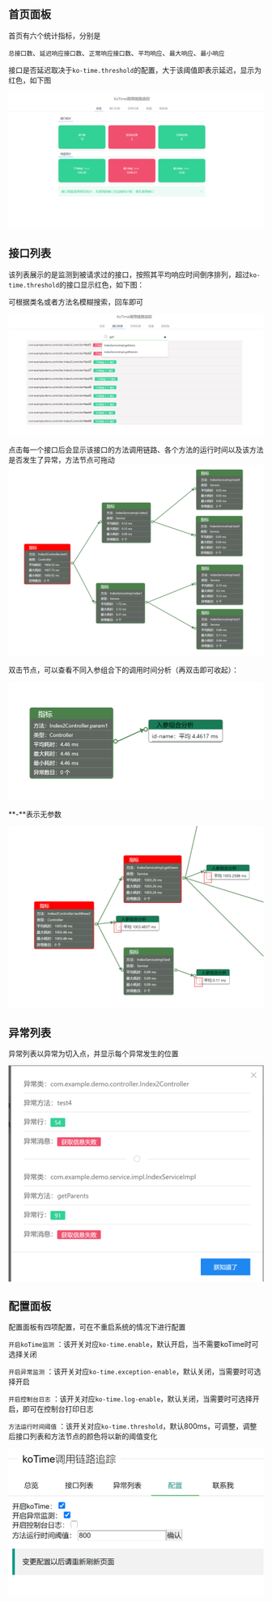 

## 首页面板

首页有六个统计指标，分别是

`总接口数`、`延迟响应接口数`、`正常响应接口数`、`平均响应`、`最大响应`、`最小响应`


接口是否延迟取决于`ko-time.threshold`的配置，大于该阈值即表示延迟，显示为红色，如下图

![](zl.png)


## 接口列表

该列表展示的是监测到被请求过的接口，按照其平均响应时间倒序排列，超过`ko-time.threshold`的接口显示红色，如下图：

可根据类名或者方法名模糊搜索，回车即可

![](ffss.png)




点击每一个接口后会显示该接口的方法调用链路、各个方法的运行时间以及该方法是否发生了异常，方法节点可拖动
![](ff.png)


双击节点，可以查看不同入参组合下的调用时间分析（再双击即可收起）：

![](param.png)

**-**表示无参数

![](param2.png)

## 异常列表

异常列表以异常为切入点，并显示每个异常发生的位置

![](yc.png)


## 配置面板

配置面板有四项配置，可在不重启系统的情况下进行配置

`开启koTime监测` ：该开关对应`ko-time.enable`，默认开启，当不需要koTime时可选择关闭

`开启异常监测` ：该开关对应`ko-time.exception-enable`，默认关闭，当需要时可选择开启

`开启控制台日志` ：该开关对应`ko-time.log-enable`，默认关闭，当需要时可选择开启，即可在控制台打印日志

`方法运行时间阈值` ：该开关对应`ko-time.threshold`，默认800ms，可调整，调整后接口列表和方法节点的颜色将以新的阈值变化

![](pz.png)
